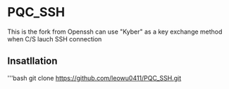 # PQC_SSH
This is the fork from Openssh can use "Kyber" as a key exchange method when C/S lauch SSH connection

## Insatllation
'''bash 
git clone https://github.com/leowu0411/PQC_SSH.git
